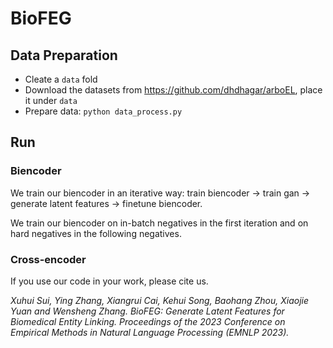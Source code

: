 # BioFEG

## Data Preparation
* Cleate a `data` fold
* Download the datasets from <https://github.com/dhdhagar/arboEL>, place it under `data`
* Prepare data: `python data_process.py`

## Run
### Biencoder
We train our biencoder in an iterative way: train biencoder -> train gan -> generate latent features -> finetune biencoder.

We train our biencoder on in-batch negatives in the first iteration and on hard negatives in the following negatives.
### Cross-encoder


If you use our code in your work, please cite us.

*Xuhui Sui, Ying Zhang, Xiangrui Cai, Kehui Song, Baohang Zhou, Xiaojie Yuan and Wensheng Zhang. BioFEG: Generate Latent Features for Biomedical Entity Linking. Proceedings of the 2023 Conference on Empirical Methods in Natural Language Processing (EMNLP 2023).*
